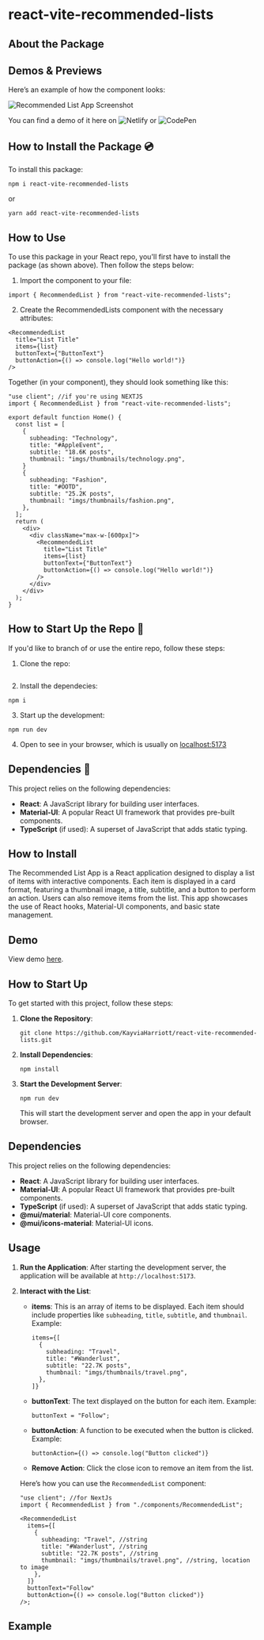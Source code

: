 # react-vite-recommended-lists

## About the Package


## Demos & Previews

Here’s an example of how the component looks:

![Recommended List App Screenshot](https://raw.githubusercontent.com/KayviaHarriott/react-vite-recommended-lists/main/public/imgs/sample.gif)

You can find a demo of it here on ![Netlify]() or ![CodePen]()

## How to Install the Package 💿

To install this package:

```
npm i react-vite-recommended-lists
```

or

```
yarn add react-vite-recommended-lists
```

## How to Use

To use this package in your React repo, you'll first have to install the package (as shown above). Then follow the steps below:

1. Import the component to your file:

```tsx
import { RecommendedList } from "react-vite-recommended-lists";
```

2. Create the RecommendedLists component with the necessary attributes:

```tsx
<RecommendedList
  title="List Title"
  items={list}
  buttonText={"ButtonText"}
  buttonAction={() => console.log("Hello world!")}
/>
```

Together (in your component), they should look something like this:

```tsx
"use client"; //if you're using NEXTJS
import { RecommendedList } from "react-vite-recommended-lists";

export default function Home() {
  const list = [
    {
      subheading: "Technology",
      title: "#AppleEvent",
      subtitle: "18.6K posts",
      thumbnail: "imgs/thumbnails/technology.png",
    }
    {
      subheading: "Fashion",
      title: "#OOTD",
      subtitle: "25.2K posts",
      thumbnail: "imgs/thumbnails/fashion.png",
    },
  ];
  return (
    <div>
      <div className="max-w-[600px]">
        <RecommendedList
          title="List Title"
          items={list}
          buttonText={"ButtonText"}
          buttonAction={() => console.log("Hello world!")}
        />
      </div>
    </div>
  );
}
```

## How to Start Up the Repo 🚀

If you'd like to branch of or use the entire repo, follow these steps:

1. Clone the repo:
```
```

2. Install the dependecies:
```
npm i
```

3. Start up the development:
```
npm run dev
```

4. Open to see in your browser, which is usually on [localhost:5173](http://localhost:5173)


## Dependencies 🧱

This project relies on the following dependencies:

- **React**: A JavaScript library for building user interfaces.
- **Material-UI**: A popular React UI framework that provides pre-built components.
- **TypeScript** (if used): A superset of JavaScript that adds static typing.

## How to Install

The Recommended List App is a React application designed to display a list of items with interactive components. Each item is displayed in a card format, featuring a thumbnail image, a title, subtitle, and a button to perform an action. Users can also remove items from the list. This app showcases the use of React hooks, Material-UI components, and basic state management.

## Demo

View demo [here](https://react-vite-recommended-lists.netlify.app).

## How to Start Up

To get started with this project, follow these steps:

1. **Clone the Repository**:

   ```
   git clone https://github.com/KayviaHarriott/react-vite-recommended-lists.git
   ```

2. **Install Dependencies**:

   ```
   npm install
   ```

3. **Start the Development Server**:
   ```
   npm run dev
   ```
   This will start the development server and open the app in your default browser.

## Dependencies

This project relies on the following dependencies:

- **React**: A JavaScript library for building user interfaces.
- **Material-UI**: A popular React UI framework that provides pre-built components.
- **TypeScript** (if used): A superset of JavaScript that adds static typing.
- **@mui/material**: Material-UI core components.
- **@mui/icons-material**: Material-UI icons.

## Usage

1. **Run the Application**:
   After starting the development server, the application will be available at `http://localhost:5173`.

2. **Interact with the List**:

   - **items**: This is an array of items to be displayed. Each item should include properties like `subheading`, `title`, `subtitle`, and `thumbnail`. Example:

     ```tsx
     items={[
       {
         subheading: "Travel",
         title: "#Wanderlust",
         subtitle: "22.7K posts",
         thumbnail: "imgs/thumbnails/travel.png",
       },
     ]}
     ```

   - **buttonText**: The text displayed on the button for each item. Example:

     ```tsx
     buttonText = "Follow";
     ```

   - **buttonAction**: A function to be executed when the button is clicked. Example:

     ```tsx
     buttonAction={() => console.log("Button clicked")}
     ```

   - **Remove Action**: Click the close icon to remove an item from the list.

   Here’s how you can use the `RecommendedList` component:

   ```tsx
   "use client"; //for NextJs
   import { RecommendedList } from "./components/RecommendedList";

   <RecommendedList
     items={[
       {
         subheading: "Travel", //string
         title: "#Wanderlust", //string
         subtitle: "22.7K posts", //string
         thumbnail: "imgs/thumbnails/travel.png", //string, location to image
       },
     ]}
     buttonText="Follow"
     buttonAction={() => console.log("Button clicked")}
   />;
   ```

## Example


